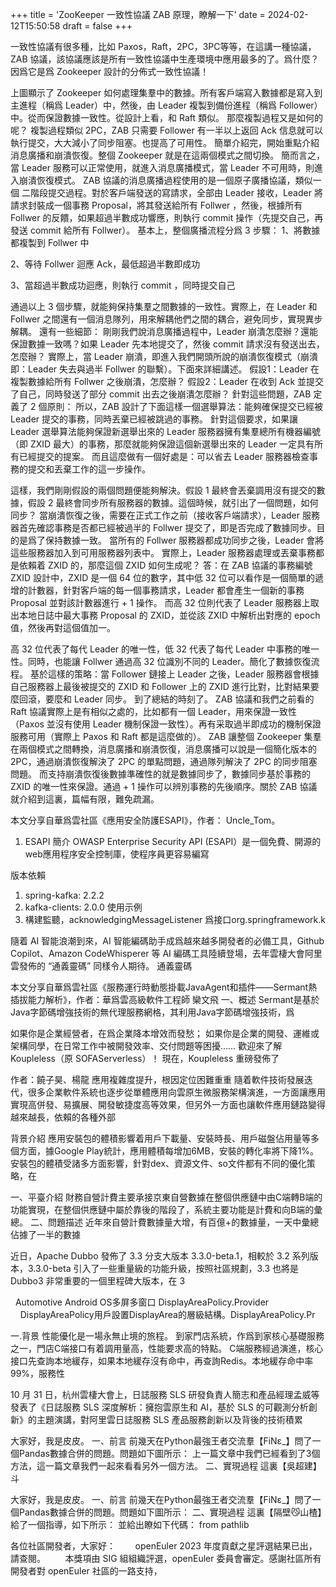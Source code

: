 
+++
title = 'ZooKeeper 一致性協議 ZAB 原理，瞭解一下'
date = 2024-02-12T15:50:58
draft = false
+++
<!--more-->一致性協議有很多種，比如 Paxos，Raft，2PC，3PC等等，在這講一種協議，ZAB 協議，該協議應該是所有一致性協議中生產環境中應用最多的了。爲什麼？因爲它是爲 Zookeeper 設計的分佈式一致性協議！

上圖顯示了 Zookeeper 如何處理集羣中的數據。所有客戶端寫入數據都是寫入到 主進程（稱爲 Leader）中，然後，由 Leader 複製到備份進程（稱爲 Follower）中。從而保證數據一致性。從設計上看，和 Raft 類似。
那麼複製過程又是如何的呢？
複製過程類似 2PC，ZAB 只需要 Follower 有一半以上返回 Ack 信息就可以執行提交，大大減小了同步阻塞。也提高了可用性。
簡單介紹完，開始重點介紹消息廣播和崩潰恢復。整個 Zookeeper 就是在這兩個模式之間切換。 簡而言之，當 Leader 服務可以正常使用，就進入消息廣播模式，當 Leader 不可用時，則進入崩潰恢復模式。
ZAB 協議的消息廣播過程使用的是一個原子廣播協議，類似一個 二階段提交過程。對於客戶端發送的寫請求，全部由 Leader 接收，Leader 將請求封裝成一個事務 Proposal，將其發送給所有 Follwer ，然後，根據所有 Follwer 的反饋，如果超過半數成功響應，則執行 commit 操作（先提交自己，再發送 commit 給所有 Follwer）。
基本上，整個廣播流程分爲 3 步驟：
1、將數據都複製到 Follwer 中

2、等待 Follwer 迴應 Ack，最低超過半數即成功

3、當超過半數成功迴應，則執行 commit ，同時提交自己

通過以上 3 個步驟，就能夠保持集羣之間數據的一致性。實際上，在 Leader 和 Follwer 之間還有一個消息隊列，用來解耦他們之間的耦合，避免同步，實現異步解耦。
還有一些細節：
剛剛我們說消息廣播過程中，Leader 崩潰怎麼辦？還能保證數據一致嗎？如果 Leader 先本地提交了，然後 commit 請求沒有發送出去，怎麼辦？
實際上，當 Leader 崩潰，即進入我們開頭所說的崩潰恢復模式（崩潰即：Leader 失去與過半 Follwer 的聯繫）。下面來詳細講述。
假設1：Leader 在複製數據給所有 Follwer 之後崩潰，怎麼辦？ 假設2：Leader 在收到 Ack 並提交了自己，同時發送了部分 commit 出去之後崩潰怎麼辦？
針對這些問題，ZAB 定義了 2 個原則：
所以，ZAB 設計了下面這樣一個選舉算法：能夠確保提交已經被 Leader 提交的事務，同時丟棄已經被跳過的事務。
針對這個要求，如果讓 Leader 選舉算法能夠保證新選舉出來的 Leader 服務器擁有集羣總所有機器編號（即 ZXID 最大）的事務，那麼就能夠保證這個新選舉出來的 Leader 一定具有所有已經提交的提案。 而且這麼做有一個好處是：可以省去 Leader 服務器檢查事務的提交和丟棄工作的這一步操作。

這樣，我們剛剛假設的兩個問題便能夠解決。假設 1 最終會丟棄調用沒有提交的數據，假設 2 最終會同步所有服務器的數據。這個時候，就引出了一個問題，如何同步？
當崩潰恢復之後，需要在正式工作之前（接收客戶端請求），Leader 服務器首先確認事務是否都已經被過半的 Follwer 提交了，即是否完成了數據同步。目的是爲了保持數據一致。
當所有的 Follwer 服務器都成功同步之後，Leader 會將這些服務器加入到可用服務器列表中。
實際上，Leader 服務器處理或丟棄事務都是依賴着 ZXID 的，那麼這個 ZXID 如何生成呢？
答：在 ZAB 協議的事務編號 ZXID 設計中，ZXID 是一個 64 位的數字，其中低 32 位可以看作是一個簡單的遞增的計數器，針對客戶端的每一個事務請求，Leader 都會產生一個新的事務 Proposal 並對該計數器進行 + 1 操作。
而高 32 位則代表了 Leader 服務器上取出本地日誌中最大事務 Proposal 的 ZXID，並從該 ZXID 中解析出對應的 epoch 值，然後再對這個值加一。

高 32 位代表了每代 Leader 的唯一性，低 32 代表了每代 Leader 中事務的唯一性。同時，也能讓 Follwer 通過高 32 位識別不同的 Leader。簡化了數據恢復流程。
基於這樣的策略：當 Follower 鏈接上 Leader 之後，Leader 服務器會根據自己服務器上最後被提交的 ZXID 和 Follower 上的 ZXID 進行比對，比對結果要麼回滾，要麼和 Leader 同步。
到了總結的時刻了。
ZAB 協議和我們之前看的 Raft 協議實際上是有相似之處的，比如都有一個 Leader，用來保證一致性（Paxos 並沒有使用 Leader 機制保證一致性）。再有采取過半即成功的機制保證服務可用（實際上 Paxos 和 Raft 都是這麼做的）。
ZAB 讓整個 Zookeeper 集羣在兩個模式之間轉換，消息廣播和崩潰恢復，消息廣播可以說是一個簡化版本的 2PC，通過崩潰恢復解決了 2PC 的單點問題，通過隊列解決了 2PC 的同步阻塞問題。
而支持崩潰恢復後數據準確性的就是數據同步了，數據同步基於事務的 ZXID 的唯一性來保證。通過 + 1 操作可以辨別事務的先後順序。關於 ZAB 協議就介紹到這裏，篇幅有限，難免疏漏。


本文分享自華爲雲社區《應用安全防護ESAPI》，作者： Uncle_Tom。
1. ESAPI 簡介
OWASP Enterprise Security API (ESAPI）是一個免費、開源的web應用程序安全控制庫，使程序員更容易編寫




版本依賴
1. spring-kafka: 2.2.2
2. kafka-clients: 2.0.0
使用示例
1. 構建監聽，acknowledgingMessageListener 爲接口org.springframework.k




隨着 AI 智能浪潮到來，AI 智能編碼助手成爲越來越多開發者的必備工具，Github Copilot、Amazon CodeWhisperer 等 AI 編碼工具陸續登場，去年雲棲大會阿里雲發佈的 “通義靈碼” 同樣令人期待。
通義靈碼




本文分享自華爲雲社區《服務運行時動態掛載JavaAgent和插件——Sermant熱插拔能力解析》，作者：華爲雲高級軟件工程師 欒文飛
一、概述
Sermant是基於Java字節碼增強技術的無代理服務網格，其利用Java字節碼增強技術，爲




如果你是企業經營者，在爲企業降本增效而發愁；
如果你是企業的開發、運維或架構同學，在日常工作中被開發效率、交付問題等困擾…… 歡迎來了解 Koupleless（原 SOFAServerless）！
現在，Koupleless 重磅發佈了




作者：饒子昊、楊龍
應用複雜度提升，根因定位困難重重
隨着軟件技術發展迭代，很多企業軟件系統也逐步從單體應用向雲原生微服務架構演進，一方面讓應用實現高併發、易擴展、開發敏捷度高等效果，但另外一方面也讓軟件應用鏈路變得越來越長，依賴的各種外部




背景介紹
應用安裝包的體積影響着用戶下載量、安裝時長、用戶磁盤佔用量等多個方面，據Google Play統計，應用體積每增加6MB，安裝的轉化率將下降1%。
安裝包的體積受諸多方面影響，針對dex、資源文件、so文件都有不同的優化策略，在




一、平臺介紹
財務自營計費主要承接京東自營數據在整個供應鏈中由C端轉B端的功能實現，在整個供應鏈中屬於靠後的階段了，系統主要功能是計費和向B端的彙總。
二、問題描述
近年來自營計費數據量大增，有百億+的數據量，一天中彙總佔據了一半的數據




近日，Apache Dubbo 發佈了 3.3 分支大版本 3.3.0-beta.1，相較於 3.2 系列版本，3.3.0-beta 引入了一些重量級的功能升級，按照社區規劃，3.3 也將是 Dubbo3 非常重要的一個里程碑大版本，在 3




 
Automotive Android OS多屏多窗口
DisplayAreaPolicy.Provider
    DisplayAreaPolicy用戶設置DisplayArea的層級結構。DisplayAreaPolicy.Pr




一.背景
性能優化是一場永無止境的旅程。
到家門店系統，作爲到家核心基礎服務之一，門店C端接口有着調用量高，性能要求高的特點。
C端服務經過演進，核心接口先查詢本地緩存，如果本地緩存沒有命中，再查詢Redis。本地緩存命中率99%，服務性




10 月 31 日，杭州雲棲大會上，日誌服務 SLS 研發負責人簡志和產品經理孟威等發表了《日誌服務 SLS 深度解析：擁抱雲原生和 AI，基於 SLS 的可觀測分析創新》的主題演講，對阿里雲日誌服務 SLS 產品服務創新以及背後的技術積累




大家好，我是皮皮。
一、前言
前幾天在Python最強王者交流羣【FiNε_】問了一個Pandas數據合併的問題。問題如下圖所示：
上一篇文章中我們已經看到了3個方法，這一篇文章我們一起來看看另外一個方法。
二、實現過程
這裏【吳超建】斗




大家好，我是皮皮。
一、前言
前幾天在Python最強王者交流羣【FiNε_】問了一個Pandas數據合併的問題。問題如下圖所示：
二、實現過程
這裏【隔壁😼山楂】給了一個指導，如下所示：
並給出瞭如下代碼：
from pathlib




各位社區開發者，大家好：        openEuler 2023 年度貢獻之星評選結果已出，請查閱。        本獎項由 SIG 組組織評選，openEuler 委員會審定。感謝社區所有開發者對 openEuler 社區的一路支持，

